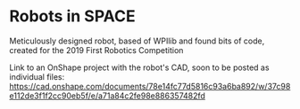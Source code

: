 # Robots in SPACE
Meticulously designed robot, based of WPIlib and found bits of code, created for the 2019 First Robotics Competition

Link to an OnShape project with the robot's CAD, soon to be posted as individual files: https://cad.onshape.com/documents/78e14fc77d5816c93a6ba892/w/37c98e112de3f1f2cc90eb5f/e/a71a84c2fe98e886357482fd
